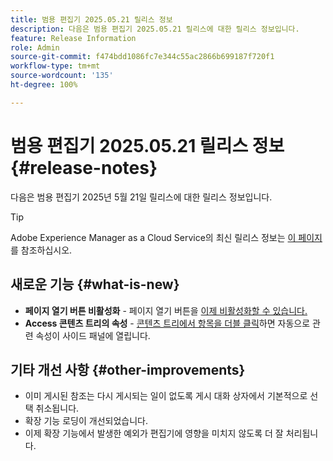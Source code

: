 ```yaml
---
title: 범용 편집기 2025.05.21 릴리스 정보
description: 다음은 범용 편집기 2025.05.21 릴리스에 대한 릴리스 정보입니다.
feature: Release Information
role: Admin
source-git-commit: f474bdd1086fc7e344c55ac2866b699187f720f1
workflow-type: tm+mt
source-wordcount: '135'
ht-degree: 100%

---
```



# 범용 편집기 2025.05.21 릴리스 정보 {#release-notes}

다음은 범용 편집기 2025년 5월 21일 릴리스에 대한 릴리스 정보입니다.

>[!TIP]
>
>Adobe Experience Manager as a Cloud Service의 최신 릴리스 정보는 [이 페이지](/help/release-notes/release-notes-cloud/release-notes-current.md)를 참조하십시오.

## 새로운 기능 {#what-is-new}

* **페이지 열기 버튼 비활성화** - 페이지 열기 버튼을 [이제 비활성화할 수 있습니다.](/help/implementing/universal-editor/customizing.md#open-page)
* **Access 콘텐츠 트리의 속성** - [콘텐츠 트리에서 항목을 더블 클릭](/help/sites-cloud/authoring/universal-editor/navigation.md)하면 자동으로 관련 속성이 사이드 패널에 열립니다.

## 기타 개선 사항 {#other-improvements}

* 이미 게시된 참조는 다시 게시되는 일이 없도록 게시 대화 상자에서 기본적으로 선택 취소됩니다.
* 확장 기능 로딩이 개선되었습니다.
* 이제 확장 기능에서 발생한 예외가 편집기에 영향을 미치지 않도록 더 잘 처리됩니다.
